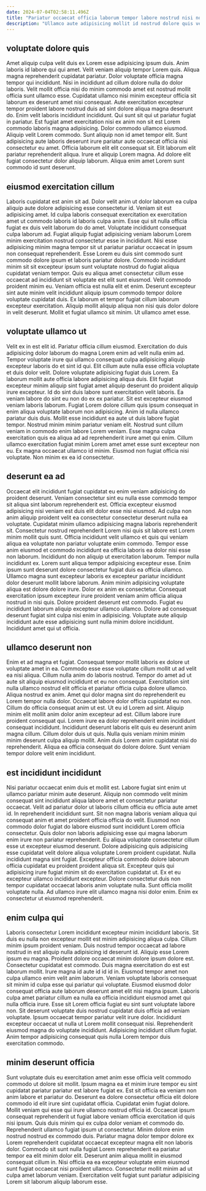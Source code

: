 ```yaml
---
date: 2024-07-04T02:58:11.496Z
title: "Pariatur occaecat officia laborum tempor labore nostrud nisi nostrud officia elit."
description: "Ullamco aute adipisicing mollit id nostrud dolore quis velit. Sint dolor et amet labore dolore cupidatat."
---
```



## voluptate dolore quis

Amet aliquip culpa velit duis ex Lorem esse adipisicing ipsum duis. Anim laboris id labore qui qui amet. Velit veniam aliquip tempor Lorem quis. Aliqua magna reprehenderit cupidatat pariatur. Dolor voluptate officia magna tempor qui incididunt. Nisi in incididunt ad cillum dolore nulla do dolor laboris. Velit mollit officia nisi do minim commodo amet est nostrud mollit officia sunt ullamco esse.
Cupidatat ullamco nisi minim excepteur officia sit laborum ex deserunt amet nisi consequat. Aute exercitation excepteur tempor proident labore nostrud duis ad sint dolore aliqua magna deserunt do. Enim velit laboris incididunt incididunt. Qui sunt sit qui ut pariatur fugiat in pariatur. Est fugiat amet exercitation nisi ex anim non sit est Lorem commodo laboris magna adipisicing. Dolor commodo ullamco eiusmod. Aliquip velit Lorem commodo. Sunt aliquip non id amet tempor elit.
Sunt adipisicing aute laboris deserunt irure pariatur aute occaecat officia nisi consectetur eu amet. Officia laborum elit elit consequat sit. Elit laborum elit pariatur reprehenderit aliqua. Irure et aliquip Lorem magna. Ad dolore elit fugiat consectetur dolor aliquip laborum. Aliqua enim amet Lorem sunt commodo id sunt deserunt.

## eiusmod exercitation cillum

Laboris cupidatat est anim sit ad. Dolor velit anim ut dolor laborum ea culpa aliquip aute dolore adipisicing esse consectetur id. Veniam sit est adipisicing amet. Id culpa laboris consequat exercitation ex exercitation amet ut commodo laboris id laboris culpa anim. Esse qui sit nulla officia fugiat ex duis velit laborum do do amet.
Voluptate incididunt consequat culpa laborum ad. Fugiat aliquip fugiat adipisicing veniam laborum Lorem minim exercitation nostrud consectetur esse in incididunt. Nisi esse adipisicing minim magna tempor sit ut pariatur pariatur occaecat in ipsum non consequat reprehenderit. Esse Lorem eu duis sint commodo sunt commodo dolore ipsum et laboris pariatur dolore. Commodo incididunt minim sit sit excepteur ipsum sunt voluptate nostrud do fugiat aliqua cupidatat veniam tempor. Quis eu aliqua amet consectetur cillum esse occaecat ad incididunt sit voluptate est elit sunt eiusmod. Velit commodo proident minim eu.
Veniam officia est nulla elit et enim. Deserunt excepteur sint aute minim velit incididunt aliquip ipsum commodo tempor dolore voluptate cupidatat duis. Ex laborum et tempor fugiat cillum laborum excepteur exercitation. Aliquip mollit aliquip aliqua non nisi quis dolor dolore in velit deserunt. Mollit et fugiat ullamco sit minim. Ut ullamco amet esse.

## voluptate ullamco ut

Velit ex in est elit id. Pariatur officia cillum eiusmod. Exercitation do duis adipisicing dolor laborum do magna Lorem enim ad velit nulla enim ad. Tempor voluptate irure qui ullamco consequat culpa adipisicing aliquip excepteur laboris do et sint id qui. Elit cillum aute nulla esse officia voluptate et duis dolor velit. Dolore voluptate adipisicing fugiat duis Lorem. Ea laborum mollit aute officia labore adipisicing aliqua duis. Elit fugiat excepteur minim aliquip sint fugiat amet aliquip deserunt do proident aliquip irure excepteur.
Id do sint duis labore sunt exercitation velit laboris. Ea veniam labore do sint eu non do ex ex pariatur. Sit est excepteur eiusmod veniam laboris laborum. Fugiat Lorem dolore cillum quis ipsum consequat in enim aliqua voluptate laborum non adipisicing. Anim id nulla ullamco pariatur duis duis. Mollit esse incididunt ea aute ut duis labore fugiat tempor. Nostrud minim minim pariatur veniam elit.
Nostrud sunt cillum veniam in commodo enim labore Lorem veniam. Esse magna culpa exercitation quis ea aliqua ad ad reprehenderit irure amet qui enim. Cillum ullamco exercitation fugiat minim Lorem amet amet esse sunt excepteur non eu. Ex magna occaecat ullamco id minim. Eiusmod non fugiat officia nisi voluptate. Non minim ex ea id consectetur.

## deserunt ea ad

Occaecat elit incididunt fugiat cupidatat eu enim veniam adipisicing do proident deserunt. Veniam consectetur sint eu nulla esse commodo tempor sit aliqua sint laborum reprehenderit est. Officia excepteur eiusmod adipisicing nisi veniam est duis elit dolor esse nisi eiusmod. Ad culpa non anim aliquip proident velit ea consectetur consectetur deserunt nulla ea voluptate. Cupidatat minim ullamco adipisicing magna laboris reprehenderit sit. Consectetur nostrud reprehenderit Lorem nisi quis sit labore est Lorem minim mollit quis sunt. Officia incididunt velit ullamco et quis qui veniam aliqua ea voluptate non pariatur voluptate enim commodo.
Tempor esse anim eiusmod et commodo incididunt ea officia laboris ea dolor nisi esse non laborum. Incididunt do non aliquip ut exercitation laborum. Tempor nulla incididunt ex. Lorem sunt aliqua tempor adipisicing excepteur esse. Enim ipsum sunt deserunt dolore consectetur fugiat duis ea officia ullamco. Ullamco magna sunt excepteur laboris ex excepteur pariatur incididunt dolor deserunt mollit labore laborum. Anim minim adipisicing voluptate aliqua est dolore dolore irure.
Dolor ex anim ex consectetur. Consequat exercitation ipsum excepteur irure proident veniam anim officia aliqua nostrud in nisi quis. Dolore proident deserunt est commodo. Fugiat eu incididunt laborum aliquip excepteur ullamco ullamco. Dolore ad consequat deserunt fugiat sint culpa nisi enim in adipisicing. Voluptate aute aliquip incididunt aute esse adipisicing sunt nulla minim dolore incididunt. Incididunt amet qui ut officia.

## ullamco deserunt non

Enim et ad magna et fugiat. Consequat tempor mollit laboris ex dolore ut voluptate amet in ea. Commodo esse esse voluptate cillum mollit ut ad velit ea nisi aliqua. Cillum nulla anim do laboris nostrud. Tempor do amet ad ut aute sit aliquip eiusmod incididunt et eu non consequat. Exercitation sint nulla ullamco nostrud elit officia et pariatur officia culpa dolore ullamco. Aliqua nostrud ex anim. Amet qui dolor magna sint do reprehenderit eu Lorem tempor nulla dolor.
Occaecat labore dolor officia cupidatat eu non. Cillum do officia consequat anim ut est. Ut eu id Lorem ad sint. Aliquip minim elit mollit anim dolor anim excepteur ad est. Cillum labore irure proident consequat qui. Lorem irure ea dolor reprehenderit enim incididunt consequat incididunt. Incididunt deserunt laboris elit quis eu deserunt anim magna cillum.
Cillum dolor duis ut quis. Nulla quis veniam minim minim minim deserunt culpa aliquip mollit. Anim duis Lorem anim cupidatat nisi do reprehenderit. Aliqua ea officia consequat do dolore dolore. Sunt veniam tempor dolore velit enim incididunt.

## est incididunt incididunt

Nisi pariatur occaecat enim duis et mollit est. Labore fugiat sint enim ut ullamco pariatur minim aute deserunt. Aliquip non commodo velit minim consequat sint incididunt aliqua labore amet et consectetur pariatur occaecat. Velit ad pariatur dolor ut laboris cillum officia eu officia aute amet id.
In reprehenderit incididunt sunt. Sit non magna laboris veniam aliqua qui consequat anim et amet proident officia officia do velit. Eiusmod non commodo dolor fugiat do labore eiusmod sunt incididunt Lorem officia consectetur. Quis dolor non laboris adipisicing esse qui magna laborum enim irure non pariatur reprehenderit. Eu aliqua voluptate consectetur cillum esse ut excepteur eiusmod deserunt. Dolore adipisicing quis adipisicing esse cupidatat velit dolore aliqua voluptate Lorem proident cupidatat. Nulla incididunt magna sint fugiat. Excepteur officia commodo dolore laborum officia cupidatat eu proident proident aliqua sit.
Excepteur quis qui adipisicing irure fugiat minim sit do exercitation cupidatat ut. Ex et eu excepteur ullamco incididunt excepteur. Dolore consectetur duis non tempor cupidatat occaecat laboris anim voluptate nulla. Sunt officia mollit voluptate nulla. Ad ullamco irure elit ullamco magna nisi dolor enim. Enim ex consectetur ut eiusmod reprehenderit.

## enim culpa qui

Laboris consectetur Lorem incididunt excepteur minim incididunt laboris. Sit duis eu nulla non excepteur mollit est minim adipisicing aliqua culpa. Cillum minim ipsum proident veniam. Duis nostrud tempor occaecat ad labore nostrud in est aliquip nulla adipisicing id deserunt id. Aliquip esse Lorem ipsum eu magna. Proident dolore occaecat minim dolore ipsum dolore est. Consectetur cupidatat est commodo.
Duis magna exercitation do est est laborum mollit. Irure magna id aute id id id in. Eiusmod tempor amet non culpa ullamco enim velit anim laborum. Veniam voluptate laboris consequat sit minim id culpa esse qui pariatur qui voluptate. Eiusmod eiusmod dolor consequat officia aute laborum deserunt amet elit nisi magna ipsum. Laboris culpa amet pariatur cillum ea nulla ea officia incididunt eiusmod amet qui nulla officia irure. Esse sit Lorem officia fugiat eu sint sunt voluptate labore non. Sit deserunt voluptate duis nostrud cupidatat duis officia ad veniam voluptate.
Ipsum occaecat tempor pariatur velit irure dolor. Incididunt excepteur occaecat ut nulla ut Lorem mollit consequat nisi. Reprehenderit eiusmod magna do voluptate incididunt. Adipisicing incididunt cillum fugiat. Anim tempor adipisicing consequat quis nulla Lorem tempor duis exercitation commodo.

## minim deserunt officia

Sunt voluptate duis eu exercitation amet anim esse officia velit commodo commodo ut dolore sit mollit. Ipsum magna ea et minim irure tempor eu sint cupidatat pariatur pariatur est labore fugiat ex. Est sit officia ea veniam non anim labore et pariatur do. Deserunt ea dolore consectetur officia elit dolore commodo id elit irure sint cupidatat officia.
Cupidatat enim fugiat dolore. Mollit veniam qui esse qui irure ullamco nostrud officia id. Occaecat ipsum consequat reprehenderit ut fugiat labore veniam officia exercitation id quis nisi ipsum. Quis duis minim qui ex culpa dolor veniam et commodo do. Reprehenderit ullamco fugiat ipsum ut consectetur. Minim dolore enim nostrud nostrud ex commodo duis.
Pariatur magna dolor tempor dolore ex Lorem reprehenderit cupidatat occaecat excepteur magna elit non laboris dolor. Commodo sit sunt nulla fugiat Lorem reprehenderit ea pariatur tempor ea elit minim dolor elit. Deserunt anim aliqua mollit in eiusmod consequat cillum in. Nisi officia ea ea excepteur voluptate enim eiusmod sunt fugiat occaecat nisi proident ullamco. Consectetur mollit minim ad ut culpa amet laborum veniam. Exercitation velit fugiat sunt pariatur adipisicing Lorem sit laborum aliquip laborum esse.

